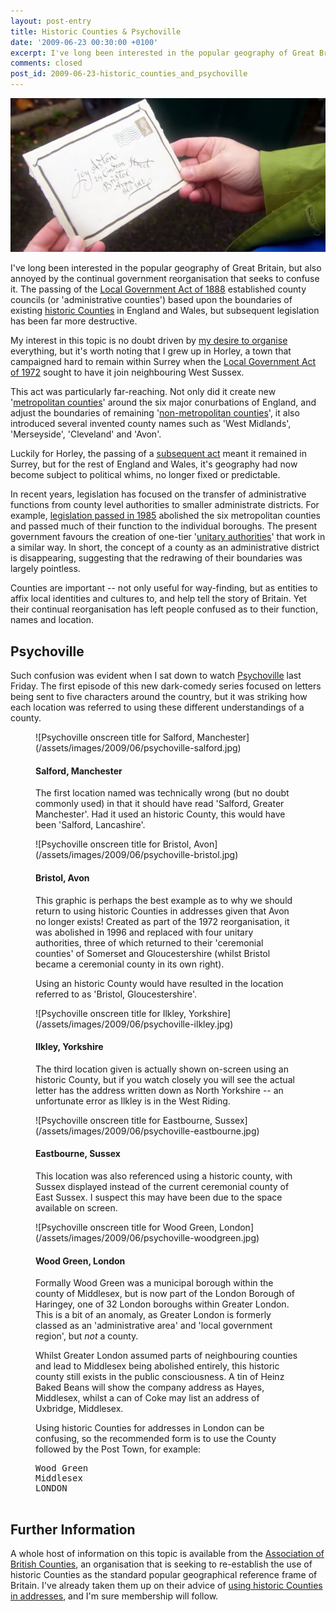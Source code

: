 ```yaml
---
layout: post-entry
title: Historic Counties & Psychoville
date: '2009-06-23 00:30:00 +0100'
excerpt: I've long been interested in the popular geography of Great Britain, but also annoyed by the continual government reorganisation that seeks to confuse it.
comments: closed
post_id: 2009-06-23-historic_counties_and_psychoville
---
```

![Scene from Psychoville](/assets/images/2009/06/historic_counties_and_psychoville.jpg)

I've long been interested in the popular geography of Great Britain, but also annoyed by the continual government reorganisation that seeks to confuse it. The passing of the [Local Government Act of 1888][1] established county councils (or 'administrative counties') based upon the boundaries of existing [historic Counties][2] in England and Wales, but subsequent legislation has been far more destructive.

My interest in this topic is no doubt driven by [my desire to organise][3] everything, but it's worth noting that I grew up in Horley, a town that campaigned hard to remain within Surrey when the [Local Government Act of 1972][4] sought to have it join neighbouring West Sussex.

This act was particularly far-reaching. Not only did it create new '[metropolitan counties][5]' around the six major conurbations of England, and adjust the boundaries of remaining '[non-metropolitan counties][6]', it also introduced several invented county names such as 'West Midlands', 'Merseyside', 'Cleveland' and 'Avon'.

Luckily for Horley, the passing of a [subsequent act][7] meant it remained in Surrey, but for the rest of England and Wales, it's geography had now become subject to political whims, no longer fixed or predictable.

In recent years, legislation has focused on the transfer of administrative functions from county level authorities to smaller administrate districts. For example, [legislation passed in 1985][8] abolished the six metropolitan counties and passed much of their function to the individual boroughs. The present government favours the creation of one-tier '[unitary authorities][9]' that work in a similar way. In short, the concept of a county as an administrative district is disappearing, suggesting that the redrawing of their boundaries was largely pointless.

Counties are important -- not only useful for way-finding, but as entities to affix local identities and cultures to, and help tell the story of Britain. Yet their continual reorganisation has left people confused as to their function, names and location.

## Psychoville
Such confusion was evident when I sat down to watch [Psychoville][10] last Friday. The first episode of this new dark-comedy series focused on letters being sent to five characters around the country, but it was striking how each location was referred to using these different understandings of a county. 

<figure>
    ![Psychoville onscreen title for Salford, Manchester](/assets/images/2009/06/psychoville-salford.jpg)
    <figcaption>
        <h4>Salford, Manchester</h4>
        <p>The first location named was technically wrong (but no doubt commonly used) in that it should have read 'Salford, Greater Manchester'. Had it used an historic County, this would have been 'Salford, Lancashire'.</p>
    </figcaption>
</figure>

<figure>
    ![Psychoville onscreen title for Bristol, Avon](/assets/images/2009/06/psychoville-bristol.jpg)
    <figcaption>
        <h4>Bristol, Avon</h4>
        <p>This graphic is perhaps the best example as to why we should return to using historic Counties in addresses given that Avon no longer exists! Created as part of the 1972 reorganisation, it was abolished in 1996 and replaced with four unitary authorities, three of which returned to their 'ceremonial counties' of Somerset and Gloucestershire (whilst Bristol became a ceremonial county in its own right).</p>
        <p>Using an historic County would have resulted in the location referred to as 'Bristol, Gloucestershire'.</p>
    </figcaption>
</figure>

<figure>
    ![Psychoville onscreen title for Ilkley, Yorkshire](/assets/images/2009/06/psychoville-ilkley.jpg)
    <figcaption>
        <h4>Ilkley, Yorkshire</h4>
        <p>The third location given is actually shown on-screen using an historic County, but if you watch closely you will see the actual letter has the address written down as North Yorkshire -- an unfortunate error as Ilkley is in the West Riding.</p>
    </figcaption>
</figure>

<figure>
    ![Psychoville onscreen title for Eastbourne, Sussex](/assets/images/2009/06/psychoville-eastbourne.jpg)
    <figcaption>
        <h4>Eastbourne, Sussex</h4>
        <p>This location was also referenced using a historic county, with Sussex displayed instead of the current ceremonial county of East Sussex. I suspect this may have been due to the space available on screen.</p>
    </figcaption>
</figure>

<figure>
    ![Psychoville onscreen title for Wood Green, London](/assets/images/2009/06/psychoville-woodgreen.jpg)
    <figcaption>
        <h4>Wood Green, London</h4>
        <p>Formally Wood Green was a municipal borough within the county of Middlesex, but is now part of the London Borough of Haringey, one of 32 London boroughs within Greater London. This is a bit of an anomaly, as Greater London is formerly classed as an 'administrative area' and 'local government region', but <em>not</em> a county.</p>
        <p>Whilst Greater London assumed parts of neighbouring counties and lead to Middlesex being abolished entirely, this historic county still exists in the public consciousness. A tin of Heinz Baked Beans will show the company address as Hayes, Middlesex, whilst a can of Coke may list an address of Uxbridge, Middlesex.</p>
        <p>Using historic Counties for addresses in London can be confusing, so the recommended form is to use the County followed by the Post Town, for example:</p>
        <pre>
Wood Green  
Middlesex  
LONDON
        </pre>
    </figcaption>
</figure>

## Further Information
A whole host of information on this topic is available from the [Association of British Counties][11], an organisation that is seeking to re-establish the use of historic Counties as the standard popular geographical reference frame of Britain. I've already taken them up on their advice of [using historic Counties in addresses][12], and I'm sure membership will follow.

[1]: http://en.wikipedia.org/wiki/Local_Government_Act_1888
[2]: http://en.wikipedia.org/wiki/Historic_counties_of_England
[3]: /2009/02/driven_to_design/
[4]: http://en.wikipedia.org/wiki/Local_Government_Act_1972
[5]: http://en.wikipedia.org/wiki/Metropolitan_county
[6]: http://en.wikipedia.org/wiki/Non-metropolitan_county
[7]: http://en.wikipedia.org/wiki/Charlwood_and_Horley_Act_1974
[8]: http://en.wikipedia.org/wiki/Local_Government_Act_1985
[9]: http://en.wikipedia.org/wiki/Unitary_authority#United_Kingdom
[10]: http://www.bbc.co.uk/psychoville/
[11]: http://abcounties.co.uk/
[12]: http://www.abcounties.co.uk/bpa/